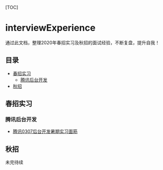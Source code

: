 [TOC]  

# interviewExperience
通过此文档，整理2020年春招实习及秋招的面试经验，不断复盘，提升自我！

## 目录

* [春招实习](#春招实习)
  * [腾讯后台开发](#腾讯后台开发)
* [秋招](#秋招)

## 春招实习

### 腾讯后台开发
* [腾讯0307后台开发暑期实习面筋](春招实习/腾讯0307后台开发.md)


## 秋招

未完待续